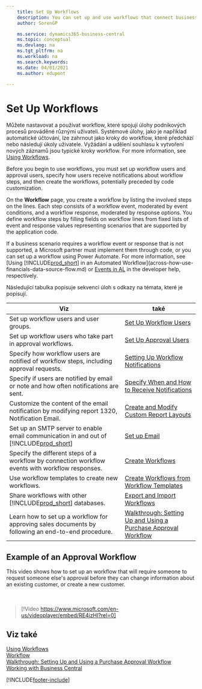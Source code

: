 ```yaml
---
    title: Set Up Workflows
    description: You can set up and use workflows that connect business-process tasks performed by different users. Learn about the different steps you must take.
    author: SorenGP

    ms.service: dynamics365-business-central
    ms.topic: conceptual
    ms.devlang: na
    ms.tgt_pltfrm: na
    ms.workload: na
    ms.search.keywords:
    ms.date: 04/01/2021
    ms.author: edupont

---
```

# Set Up Workflows

Můžete nastavovat a používat workflow, které spojují úlohy podnikových procesů prováděné různými uživateli. Systémové úlohy, jako je například automatické účtování, lze zahrnout jako kroky do workflow, které předchází nebo následují úkoly uživatele. Vyžádání a udělení souhlasu k vytvoření nových záznamů jsou typické kroky workflow. For more information, see [Using Workflows](across-use-workflows.md).

Before you begin to use workflows, you must set up workflow users and approval users, specify how users receive notifications about workflow steps, and then create the workflows, potentially preceded by code customization.

On the **Workflow** page, you create a workflow by listing the involved steps on the lines. Each step consists of a workflow event, moderated by event conditions, and a workflow response, moderated by response options. You define workflow steps by filling fields on workflow lines from fixed lists of event and response values representing scenarios that are supported by the application code.

If a business scenario requires a workflow event or response that is not supported, a Microsoft partner must implement them through code, or you can set up a workflow using Power Automate. For more information, see [Using [!INCLUDE[prod_short](includes/prod_short.md)] in an Automated Workflow](across-how-use-financials-data-source-flow.md) or [Events in AL](/dynamics365/business-central/dev-itpro/developer/devenv-events-in-al) in the developer help, respectively.

Následující tabulka popisuje sekvenci úloh s odkazy na témata, které je popisují.

| **Viz** | **také** |
|------------|-------------|  
| Set up workflow users and user groups. | [Set Up Workflow Users](across-how-to-set-up-workflow-users.md) |
| Set up workflow users who take part in approval workflows. | [Set Up Approval Users](across-how-to-set-up-approval-users.md) |
| Specify how workflow users are notified of workflow steps, including approval requests. | [Setting Up Workflow Notifications](across-setting-up-workflow-notifications.md) |
| Specify if users are notified by email or note and how often notifications are sent. | [Specify When and How to Receive Notifications](across-how-to-specify-when-and-how-to-receive-notifications.md) |
| Customize the content of the email notification by modifying report 1320, Notification Email. | [Create and Modify Custom Report Layouts](ui-how-create-custom-report-layout.md) |
| Set up an SMTP server to enable email communication in and out of [!INCLUDE[prod_short](includes/prod_short.md)] | [Set up Email](admin-how-setup-email.md) |
| Specify the different steps of a workflow by connection workflow events with workflow responses. | [Create Workflows](across-how-to-create-workflows.md) |
| Use workflow templates to create new workflows. | [Create Workflows from Workflow Templates](across-how-to-create-workflows-from-workflow-templates.md) |
| Share workflows with other [!INCLUDE[prod_short](includes/prod_short.md)] databases. | [Export and Import Workflows](across-how-to-export-and-import-workflows.md) |
| Learn how to set up a workflow for approving sales documents by following an end-to-end procedure. | [Walkthrough: Setting Up and Using a Purchase Approval Workflow](walkthrough-setting-up-and-using-a-purchase-approval-workflow.md) |

## Example of an Approval Workflow
This video shows how to set up an workflow that will require someone to request someone else's approval before they can change information about an existing customer, or create a new customer.  
<br><br>

> [!Video https://www.microsoft.com/en-us/videoplayer/embed/RE4jzHI?rel=0]

## Viz také
[Using Workflows](across-use-workflows.md)   
[Workflow](across-workflow.md)   
[Walkthrough: Setting Up and Using a Purchase Approval Workflow](walkthrough-setting-up-and-using-a-purchase-approval-workflow.md)  
[Working with Business Central](ui-work-product.md)


[!INCLUDE[footer-include](includes/footer-banner.md)]
